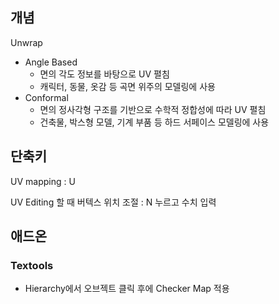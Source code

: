 


## 개념

Unwrap
- Angle Based
  - 면의 각도 정보를 바탕으로 UV 펼침
  - 캐릭터, 동물, 옷감 등 곡면 위주의 모델링에 사용
- Conformal
  - 면의 정사각형 구조를 기반으로 수학적 정합성에 따라 UV 펼침
  - 건축물, 박스형 모델, 기계 부품 등 하드 서페이스 모델링에 사용

## 단축키

UV mapping : U

UV Editing 할 때 버텍스 위치 조절 : N 누르고 수치 입력



## 애드온

### Textools

- Hierarchy에서 오브젝트 클릭 후에 Checker Map 적용